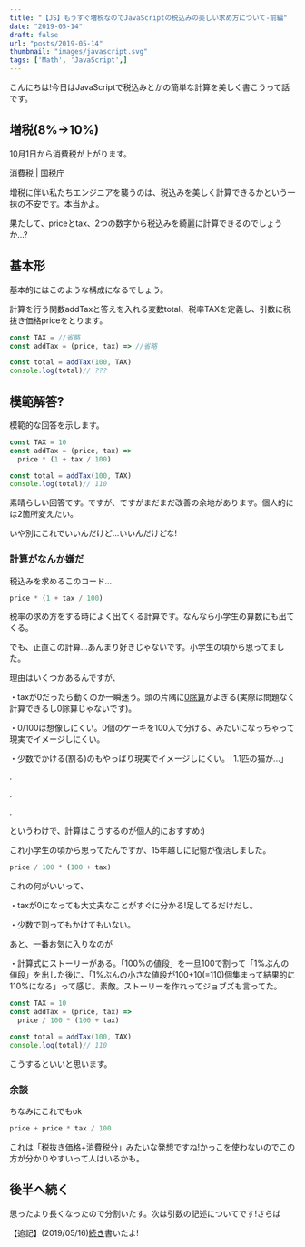 ```yaml
---
title: "【JS】もうすぐ増税なのでJavaScriptの税込みの美しい求め方について-前編"
date: "2019-05-14"
draft: false
url: "posts/2019-05-14"
thumbnail: "images/javascript.svg"
tags: ['Math', 'JavaScript',]
---
```


こんにちは!今日はJavaScriptで税込みとかの簡単な計算を美しく書こうって話です。

## 増税(8%→10%)

10月1日から消費税が上がります。

[消費税 | 国税庁](https://www.nta.go.jp/taxes/shiraberu/zeimokubetsu/shohi.htm)

増税に伴い私たちエンジニアを襲うのは、税込みを美しく計算できるかという一抹の不安です。本当かよ。

果たして、priceとtax、2つの数字から税込みを綺麗に計算できるのでしょうか...?

## 基本形

基本的にはこのような構成になるでしょう。

計算を行う関数addTaxと答えを入れる変数total、税率TAXを定義し、引数に税抜き価格priceをとります。

```javascript
const TAX = //省略
const addTax = (price, tax) => //省略

const total = addTax(100, TAX)
console.log(total)// ???
```

## 模範解答?
模範的な回答を示します。

```javascript
const TAX = 10
const addTax = (price, tax) =>
  price * (1 + tax / 100)

const total = addTax(100, TAX)
console.log(total)// 110
```

素晴らしい回答です。ですが、ですがまだまだ改善の余地があります。個人的には2箇所変えたい。

いや別にこれでいいんだけど...いいんだけどな!

### 計算がなんか嫌だ

税込みを求めるこのコード...
```javascript
price * (1 + tax / 100)
```
税率の求め方をする時によく出てくる計算です。なんなら小学生の算数にも出てくる。

でも、正直この計算...あんまり好きじゃないです。小学生の頃から思ってました。

理由はいくつかあるんですが、

・taxが0だったら動くのか一瞬迷う。頭の片隅に[0除算](https://ja.wikipedia.org/wiki/%E3%82%BC%E3%83%AD%E9%99%A4%E7%AE%97)がよぎる(実際は問題なく計算できるし0除算じゃないです)。

・0/100は想像しにくい。0個のケーキを100人で分ける、みたいになっちゃって現実でイメージしにくい。

・少数でかける(割る)のもやっぱり現実でイメージしにくい。「1.1匹の猫が...」

.

.

.

 というわけで、計算はこうするのが個人的におすすめ:)
 
 これ小学生の頃から思ってたんですが、15年越しに記憶が復活しました。
```javascript
price / 100 * (100 + tax)
```

これの何がいいって、

・taxが0になっても大丈夫なことがすぐに分かる!足してるだけだし。

・少数で割ってもかけてもいない。

あと、一番お気に入りなのが

・計算式にストーリーがある。「100%の値段」を一旦100で割って「1%ぶんの値段」を出した後に、「1%ぶんの小さな値段が100+10(=110)個集まって結果的に110%になる」って感じ。素敵。ストーリーを作れってジョブズも言ってた。

```javascript
const TAX = 10
const addTax = (price, tax) =>
  price / 100 * (100 + tax)

const total = addTax(100, TAX)
console.log(total)// 110
```
こうするといいと思います。

### 余談
ちなみにこれでもok

```javascript
price + price * tax / 100
```

これは「税抜き価格+消費税分」みたいな発想ですね!かっこを使わないのでこの方が分かりやすいって人はいるかも。

## 後半へ続く

思ったより長くなったので分割いたす。次は引数の記述についてです!さらば

【追記】(2019/05/16)[続き](https://jsnotice.com/posts/2019-05-16)書いたよ!